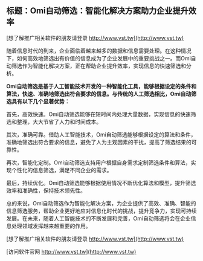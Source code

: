 ## **标题：Omi自动筛选：智能化解决方案助力企业提升效率**

[想了解推广相关软件的朋友请登录 http://www.vst.tw](http://www.vst.tw)

随着信息时代的到来，企业面临着越来越多的数据和信息需要处理。在这种情况下，如何高效地筛选出有价值的信息成为了企业发展中的重要挑战之一。而Omi自动筛选作为智能化解决方案，正在帮助企业提升效率，实现信息的快速筛选和分析。

**Omi自动筛选是基于人工智能技术开发的一种智能化工具，能够根据设定的条件和算法，快速、准确地筛选出符合要求的信息。与传统的人工筛选相比，Omi自动筛选具有以下几个显著优势：**

首先，高效快速。Omi自动筛选能够在短时间内处理大量数据，实现信息的快速筛选和整理，大大节省了人力和时间成本。

其次，准确可靠。借助人工智能技术，Omi自动筛选能够根据设定的算法和条件，准确地筛选出符合要求的信息，避免了人为主观因素的干扰，提高了筛选结果的可靠性。

再次，智能化定制。Omi自动筛选支持用户根据自身需求定制筛选条件和算法，实现个性化的信息筛选，满足不同企业的需求。

最后，持续优化。Omi自动筛选能够根据使用情况不断优化算法和模型，提升筛选效率和准确性，保持技术领先性。

总的来说，Omi自动筛选作为智能化解决方案，为企业提供了高效、准确、智能的信息筛选服务，帮助企业更好地应对信息化时代的挑战，提升竞争力，实现可持续发展。在未来，随着人工智能技术的不断发展和完善，Omi自动筛选将会在企业信息处理领域发挥越来越重要的作用。

[想了解推广相关软件的朋友请登录 http://www.vst.tw](http://www.vst.tw)


[访问软件官网 http://www.vst.tw](http://www.vst.tw)
